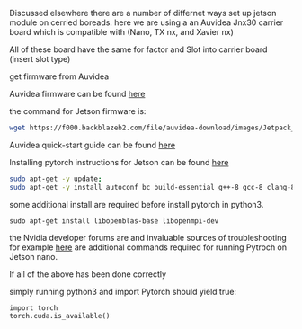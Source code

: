 Discussed elsewhere there are a number of differnet ways set up jetson module on cerried boreads.
here we are using a an Auvidea Jnx30 
carrier board which is compatible with (Nano, TX nx, and Xavier nx)

All of these board have the same for factor and Slot into carrier board (insert slot type)


get firmware from Auvidea

Auvidea  firmware can be found [here](https://auvidea.eu/firmware/)

the command for Jetson firmware is: 
```bash
wget https://f000.backblazeb2.com/file/auvidea-download/images/Jetpack_4_6/BSP/Jetpack4.6_Nano_BSP.tar.gz
```

Auvidea quick-start guide can be found [here](https://auvidea.eu/download/QuickStart.pdf)


Installing pytorch instructions for Jetson can be found [here](https://docs.nvidia.com/deeplearning/frameworks/install-pytorch-jetson-platform/index.html#prereqs-install)

```bash
sudo apt-get -y update; 
sudo apt-get -y install autoconf bc build-essential g++-8 gcc-8 clang-8 lld-8 gettext-base gfortran-8 iputils-ping libbz2-dev libc++-dev libcgal-dev libffi-dev libfreetype6-dev libhdf5-dev libjpeg-dev liblzma-dev libncurses5-dev libncursesw5-dev libpng-dev libreadline-dev libssl-dev libsqlite3-dev libxml2-dev libxslt-dev locales moreutils openssl python-openssl rsync scons python3-pip libopenblas-dev;

```

some additional install are required before install pytorch in python3.

```
sudo apt-get install libopenblas-base libopenmpi-dev 
```


the Nvidia developer forums are and invaluable sources of troubleshooting for example [here](https://forums.developer.nvidia.com/t/cannot-install-pytorch/149226/5?u=fdesigley) are additional commands required for running Pytroch on Jetson nano.

If all of the above has been done correctly

simply running python3 and import Pytorch should yield true:

```
import torch
torch.cuda.is_available()
```
